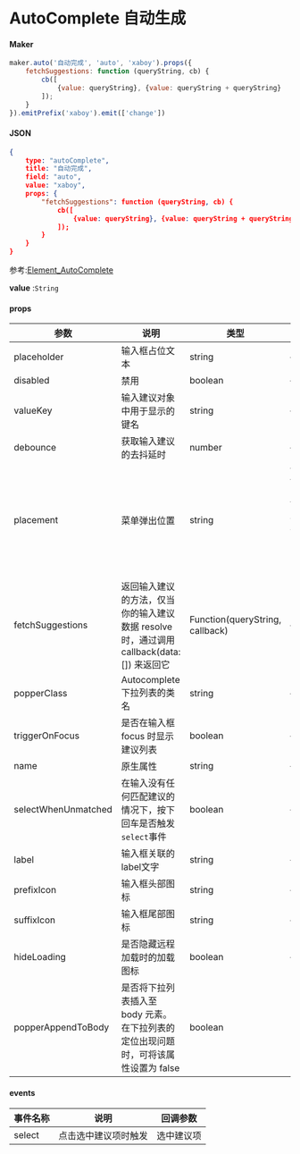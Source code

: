 # AutoComplete 自动生成



#### Maker

```js
maker.auto('自动完成', 'auto', 'xaboy').props({
	fetchSuggestions: function (queryString, cb) {
		cb([
			{value: queryString}, {value: queryString + queryString}
		]);
	}
}).emitPrefix('xaboy').emit(['change'])
```

#### JSON

```json
{
    type: "autoComplete",
    title: "自动完成",
    field: "auto",
    value: "xaboy",
    props: {
    	"fetchSuggestions": function (queryString, cb) {
			cb([
				{value: queryString}, {value: queryString + queryString}
			]);
		}
	}
}
```

参考:[Element_AutoComplete](http://element-cn.eleme.io/#/zh-CN/component/input)

**value** :`String`

#### props

| 参数                | 说明                                                         | 类型                            | 可选值                                                       | 默认值       |
| ------------------- | ------------------------------------------------------------ | ------------------------------- | ------------------------------------------------------------ | ------------ |
| placeholder         | 输入框占位文本                                               | string                          | —                                                            | —            |
| disabled            | 禁用                                                         | boolean                         | —                                                            | false        |
| valueKey            | 输入建议对象中用于显示的键名                                 | string                          | —                                                            | value        |
| debounce            | 获取输入建议的去抖延时                                       | number                          | —                                                            | 300          |
| placement           | 菜单弹出位置                                                 | string                          | top / top-start / top-end / bottom / bottom-start / bottom-end | bottom-start |
| fetchSuggestions    | 返回输入建议的方法，仅当你的输入建议数据 resolve 时，通过调用 callback(data:[]) 来返回它 | Function(queryString, callback) | —                                                            | —            |
| popperClass         | Autocomplete 下拉列表的类名                                  | string                          | —                                                            | —            |
| triggerOnFocus      | 是否在输入框 focus 时显示建议列表                            | boolean                         | —                                                            | true         |
| name                | 原生属性                                                     | string                          | —                                                            | —            |
| selectWhenUnmatched | 在输入没有任何匹配建议的情况下，按下回车是否触发 `select`事件 | boolean                         | —                                                            | false        |
| label               | 输入框关联的label文字                                        | string                          | —                                                            | —            |
| prefixIcon          | 输入框头部图标                                               | string                          | —                                                            | —            |
| suffixIcon          | 输入框尾部图标                                               | string                          | —                                                            | —            |
| hideLoading         | 是否隐藏远程加载时的加载图标                                 | boolean                         | —                                                            | false        |
| popperAppendToBody  | 是否将下拉列表插入至 body 元素。在下拉列表的定位出现问题时，可将该属性设置为 false | boolean                         | -                                                            | true         |



#### events

| 事件名称 | 说明                 | 回调参数   |
| -------- | -------------------- | ---------- |
| select   | 点击选中建议项时触发 | 选中建议项 |

